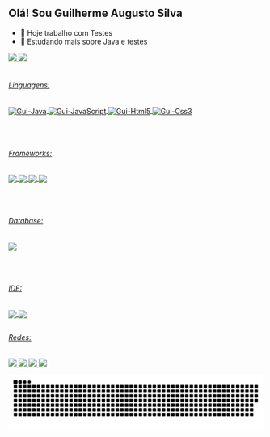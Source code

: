 ## Olá! Sou Guilherme Augusto Silva

- 🔭 Hoje trabalho com Testes
- 🌱 Estudando mais sobre Java e testes
<div>
	<a href="https://github.com/guilhermeaugs">
  	<img height="180em" src="https://github-readme-stats.vercel.app/api?username=guilhermeaugs&show_icons=true&theme=github_dark&include_all_commits=true&count_private=false&locale=pt-br"/>
    <img height="180em" src="https://github-readme-stats.vercel.app/api/top-langs/?username=guilhermeaugs&layout=compact&langs_count=168&theme=github_dark&locale=pt-br"/>
</div>
  
<div style="display: inline_block"><br>
  <h6>Linguagens: </h6>
    <img align="center" alt="Gui-Java" height="30" width="40" src='https://cdn.jsdelivr.net/gh/devicons/devicon/icons/java/java-original.svg'>
    <img align="center" alt="Gui-JavaScript" height="30" width="40" src='https://cdn.jsdelivr.net/gh/devicons/devicon/icons/javascript/javascript-original.svg'>
    <img align="center" alt="Gui-Html5" height="30" width="40" src='https://cdn.jsdelivr.net/gh/devicons/devicon/icons/html5/html5-original.svg'>
    <img align="center" alt="Gui-Css3" height="30" width="40" src='https://cdn.jsdelivr.net/gh/devicons/devicon/icons/css3/css3-original.svg'>
</div>
  
  ##
  
<div><br>
  <h6>Frameworks: </h6>
  <img align="center" src="https://img.shields.io/badge/Postman-FF6C37?style=for-the-badge&logo=Postman&logoColor=white">
  <img align="center" src="https://img.shields.io/badge/Selenium-43B02A?style=for-the-badge&logo=Selenium&logoColor=white">
  <img align="center" src="https://img.shields.io/badge/Junit5-25A162?style=for-the-badge&logo=junit5&logoColor=white">
  <img align="center" src="https://img.shields.io/badge/Spring_Boot-F2F4F9?style=for-the-badge&logo=spring-boot">
</div>
  
  ##
  
<div><br>
  <h6>Database: </h6>
  <img align="center" src="https://img.shields.io/badge/MySQL-00000F?style=for-the-badge&logo=mysql&logoColor=white">
</div>
  
  ##
  
    
<div><br>
  <h6>IDE: </h6>
  <img align="center" src="https://img.shields.io/badge/IntelliJIDEA-000000.svg?style=for-the-badge&logo=intellij-idea&logoColor=white">
  <img align="center" src="https://img.shields.io/badge/Visual_Studio_Code-0078D4?style=for-the-badge&logo=visual%20studio%20code&logoColor=white">
</div>
  
  ##
  
<div>
  <h6>Redes: </h6>
  <a href="https://discord.gg/pfdKy7BaMe" target="_blank"><img src="https://img.shields.io/badge/Discord-7289DA?style=for-the-badge&logo=discord&logoColor=white" target="_blank"</a>
  <a href="https://www.facebook.com/guilhermekosglade/" target="_blank"><img src="https://img.shields.io/badge/Facebook-1877F2?style=for-the-badge&logo=facebook&logoColor=white" target="_blank"</a>
  <a href="https://www.instagram.com/guilhermeasil/" target="_blank"><img src="https://img.shields.io/badge/Instagram-E4405F?style=for-the-badge&logo=instagram&logoColor=white" target="_blank"</a>
   <a href="https://www.linkedin.com/in/guilherme-augusto-silva-5179741aa/" target="_blank"><img src="https://img.shields.io/badge/LinkedIn-0077B5?style=for-the-badge&logo=linkedin&logoColor=white" target="_blank"</a>
<div>
  
  ![Snake animation](https://github.com/guilhermeaugs/guilhermeaugs/blob/output/github-contribution-grid-snake.svg)
